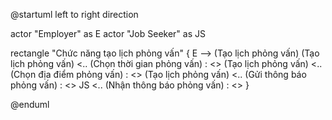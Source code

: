 @startuml
left to right direction

actor "Employer" as E
actor "Job Seeker" as JS

rectangle "Chức năng tạo lịch phỏng vấn" {
  E --> (Tạo lịch phỏng vấn)
  (Tạo lịch phỏng vấn) <.. (Chọn thời gian phỏng vấn) : <<include>>
  (Tạo lịch phỏng vấn) <.. (Chọn địa điểm phỏng vấn) : <<include>>
  (Tạo lịch phỏng vấn) <.. (Gửi thông báo phỏng vấn) : <<include>>
  JS <.. (Nhận thông báo phỏng vấn) : <<include>>
}

@enduml